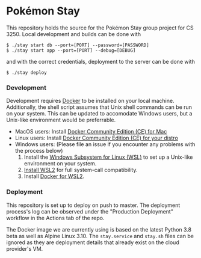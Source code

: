 # Pokémon Stay

This repository holds the source for the Pokémon Stay group project for CS 3250. Local development and builds can be done with
```
$ ./stay start db --port=[PORT] --password=[PASSWORD]
$ ./stay start app --port=[PORT] --debug=[DEBUG]
```
and with the correct credentials, deployment to the server can be done with
```
$ ./stay deploy
```

### Development

Development requires [Docker](https://www.docker.com/) to be installed on your local machine. Additionally, the shell script assumes that Unix shell commands can be run on your system. This can be updated to accomodate Windows users, but a Unix-like environment would be preferrable.
- MacOS users: Install [Docker Community Edition (CE) for Mac](https://docs.docker.com/v17.12/docker-for-mac/install/)
- Linux users: Install [Docker Community Edition (CE) for your distro](https://docs.docker.com/v17.12/install/#server)
- Windows users: (Please file an issue if you encounter any problems with the process below)
    1. Install the [Windows Subsystem for Linux (WSL)](https://docs.microsoft.com/en-us/windows/wsl/install-win10) to set up a Unix-like environment on your system.
    2. [Install WSL2](https://docs.microsoft.com/en-us/windows/wsl/wsl2-install) for full system-call compatibility.
    3. Install [Docker for WSL2](https://docs.docker.com/docker-for-windows/wsl-tech-preview/).

### Deployment

This repository is set up to deploy on push to master. The deployment process's log can be observed under the "Production Deployment" workflow in the Actions tab of the repo.

The Docker image we are currently using is based on the latest Python 3.8 beta as well as Alpine Linux 3.10. The `stay.service` and `stay.sh` files can be ignored as they are deployment details that already exist on the cloud provider's VM.